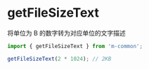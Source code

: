 # getFileSizeText

将单位为 B 的数字转为对应单位的文字描述

```js
import { getFileSizeText } from 'm-common';

getFileSizeText(2 * 1024); // 2KB
```
